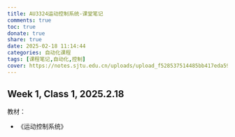 ```yaml
---
title: AU3324运动控制系统-课堂笔记
comments: true
toc: true
donate: true
share: true
date: 2025-02-18 11:14:44
categories: 自动化课程
tags: [课程笔记,自动化,控制]
cover: https://notes.sjtu.edu.cn/uploads/upload_f528537514485bb417eda59aeb9690cf.png
---
```


## Week 1, Class 1, 2025.2.18


教材：

- 《运动控制系统》